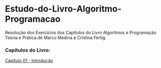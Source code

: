 # Estudo-do-Livro-Algoritmo-Programacao
Resolução dos Exercícios dos Capítulos do Livro Algoritmos e Programação Teória e Prática de Marco Medina e Cristina Fertig.

### Capítulos do Livro:
[Capítulo 01 - Introdução](https://github.com/Luca-Sousa/Estudo-do-Livro-Algoritmo-Programacao/tree/main/Capitulo-01)